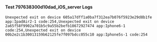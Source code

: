 #### Test 797638300d10dad_iOS_server Logs


```
Unexpected exit on device 605a17dff1a0ba7f312ea7b076f5923e29d8b1fe app:IpadAir2-1 code:254,Unexpected exit on device 2a65f58f9902a701b5c9a55b2befb18672927474 app:Iphone6-1 code:254,Unexpected exit on device 00b2e2c1b30013159b62125fe7f097bdcc055c10 app:Iphone5s-1 code:254
```
